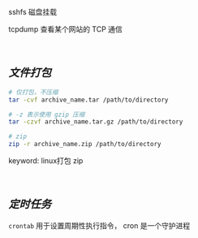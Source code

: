 

sshfs 磁盘挂载

tcpdump 查看某个网站的 TCP 通信



</br>

## _文件打包_

```bash
# 仅打包，不压缩
tar -cvf archive_name.tar /path/to/directory

# -z 表示使用 gzip 压缩
tar -czvf archive_name.tar.gz /path/to/directory

# zip
zip -r archive_name.zip /path/to/directory
```

keyword: linux打包 zip

</br>

## _定时任务_

`crontab` 用于设置周期性执行指令， cron 是一个守护进程
